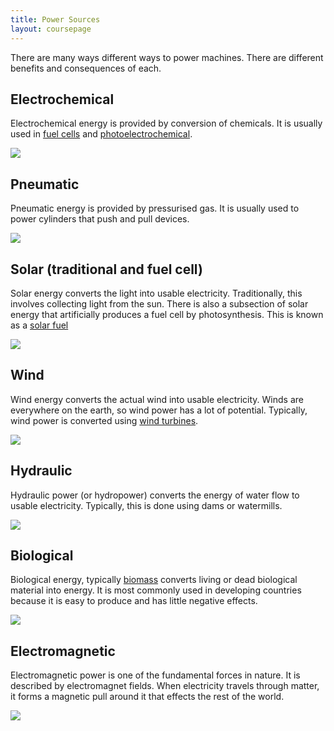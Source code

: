 ```yaml
---
title: Power Sources
layout: coursepage
---
```


There are many ways different ways to power machines. There are different benefits and consequences of each.

## Electrochemical
Electrochemical energy is provided by conversion of chemicals. It is usually used in [fuel cells](http://en.wikipedia.org/wiki/Fuel_cells) and [photoelectrochemical](http://en.wikipedia.org/wiki/Photoelectrochemical).

![](http://upload.wikimedia.org/wikipedia/commons/thumb/9/90/Solid_oxide_fuel_cell_protonic.svg/220px-Solid_oxide_fuel_cell_protonic.svg.png)

## Pneumatic
Pneumatic energy is provided by pressurised gas. It is usually used to power cylinders that push and pull devices.

![](http://upload.wikimedia.org/wikipedia/commons/thumb/3/3f/0-4-0-engine.JPG/300px-0-4-0-engine.JPG)

## Solar (traditional and fuel cell)
Solar energy converts the light into usable electricity. Traditionally, this involves collecting light from the sun. There is also a subsection of solar energy that artificially produces a fuel cell by photosynthesis. This is known as a [solar fuel](http://en.wikipedia.org/wiki/Solar_fuel)

![](http://upload.wikimedia.org/wikipedia/commons/thumb/a/af/Gemasolar.jpg/300px-Gemasolar.jpg)

## Wind
Wind energy converts the actual wind into usable electricity. Winds are everywhere on the earth, so wind power has a lot of potential. Typically, wind power is converted using [wind turbines](http://en.wikipedia.org/wiki/Wind_turbine).

![](http://upload.wikimedia.org/wikipedia/commons/thumb/8/83/Pretty_flamingos_-_geograph.org.uk_-_578705.jpg/220px-Pretty_flamingos_-_geograph.org.uk_-_578705.jpg)

## Hydraulic
Hydraulic power (or hydropower) converts the energy of water flow to usable electricity. Typically, this is done using dams or watermills.

![](http://upload.wikimedia.org/wikipedia/commons/thumb/4/42/SaintAnthonyFalls.jpg/220px-SaintAnthonyFalls.jpg)

## Biological
Biological energy, typically [biomass](http://en.wikipedia.org/wiki/Biomass) converts living or dead biological material into energy. It is most commonly used in developing countries because it is easy to produce and has little negative effects.

![](http://upload.wikimedia.org/wikipedia/commons/thumb/6/69/Straw-hay-briquettes.jpg/220px-Straw-hay-briquettes.jpg)

## Electromagnetic
Electromagnetic power is one of the fundamental forces in nature. It is described by electromagnet fields. When electricity travels through matter, it forms a magnetic pull around it that effects the rest of the world.

![](http://upload.wikimedia.org/wikipedia/commons/thumb/0/0d/VFPt_Solenoid_correct2.svg/190px-VFPt_Solenoid_correct2.svg.png)
